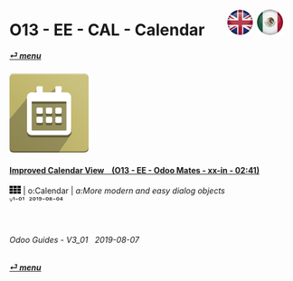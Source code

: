 # O13 - EE - CAL - Calendar &nbsp;&nbsp;&nbsp;&nbsp; [![en-uk](/doc/img/en-uk_flag_button_small.png)](/en-uk/o13/ee/cal/en-uk-o13-ee-cal-calendar-guides.md) [ ![es-mx](/doc/img/es-mx_flag_button_small.png)](/es-mx/o13/ee/cal/es-mx-o13-ee-cal-calendar-guides.md)
#### [_&#x23CE; menu_](/en-uk/o13/ee/en-uk-o13-ee-guides-menu.md)  
### ![cal](/doc/img/calendar.png)
[ⱽ¹²³⁴⁵⁶⁷⁸⁹⁰⁻]: # (ⱽ¹²³⁴⁵⁶⁷⁸⁹⁰⁻)

#### [Improved Calendar View &nbsp;&nbsp; (O13 - EE - Odoo Mates - xx-in - 02:41)](https://youtube.com/embed/F0sivQZKT54?autoplay=1&start=6&end=83&rel=0)  
![apps](/doc/img/apps.png) | o:Calendar | _a:More modern and easy dialog objects_  
ⱽ¹⁻⁰¹ &nbsp;²⁰¹⁹⁻⁰⁸⁻⁰⁴

<br>
	
###### Odoo Guides - V3_01 &nbsp; 2019-08-07  
**[_&#x23CE; menu_](/en-uk/o13/ee/en-uk-o13-ee-calendar-guides-menu.md)**  
